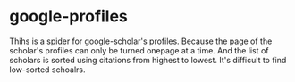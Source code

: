 # google-profiles

Thihs is a spider for google-scholar's profiles. Because the page of the scholar's profiles can only be turned onepage at a time. And the list of scholars is sorted using citations from highest to lowest.
It's difficult to find low-sorted schoalrs.
